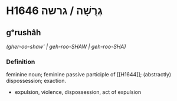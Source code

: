 # H1646 גְרֻשָׁה / גרשה

## gᵉrushâh

_(gher-oo-shaw' | ɡeh-roo-SHAW | ɡeh-roo-SHA)_

### Definition

feminine noun; feminine passive participle of [[H1644]]; (abstractly) dispossession; exaction.

- expulsion, violence, dispossession, act of expulsion
